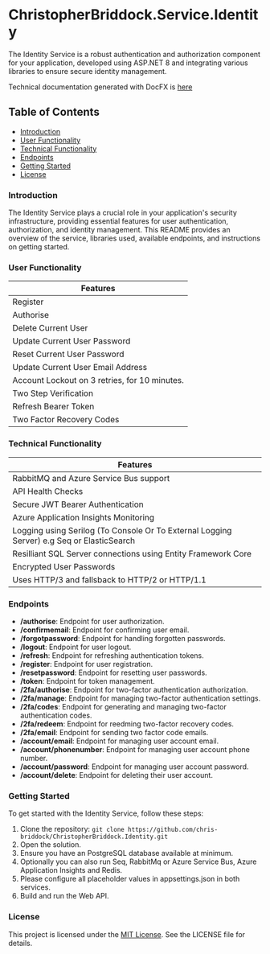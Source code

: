 # ChristopherBriddock.Service.Identity

The Identity Service is a robust authentication and authorization component for your application, developed using ASP.NET 8 and integrating various libraries to ensure secure identity management.

Technical documentation generated with DocFX is [here](https://chris-briddock.github.io/ChristopherBriddock.Identity/api/ChristopherBriddock.Service.Common.Constants.html)

## Table of Contents

* [Introduction](#introduction)
* [User Functionality](#user-functionality)
* [Technical Functionality](#technical-functionality)
* [Endpoints](#endpoints)
* [Getting Started](#getting-started)
* [License](#license)

### Introduction

The Identity Service plays a crucial role in your application's security infrastructure, providing essential features for user authentication, authorization, and identity management. This README provides an overview of the service, libraries used, available endpoints, and instructions on getting started.

### User Functionality

|  Features   |
| ----------- |
|  Register |
|  Authorise   |
| Delete Current User |
|  Update Current User Password |
| Reset Current User Password |
| Update Current User Email Address |
|  Account Lockout on 3 retries, for 10 minutes. |
| Two Step Verification |
| Refresh Bearer Token |
| Two Factor Recovery Codes |

### Technical Functionality

|   Features   |
| ----------- |
| RabbitMQ and Azure Service Bus support |
| API Health Checks |
| Secure JWT Bearer Authentication |
| Azure Application Insights Monitoring |
| Logging using Serilog (To Console Or To External Logging Server) e.g Seq or ElasticSearch |
| Resilliant SQL Server connections using Entity Framework Core |
| Encrypted User Passwords |
| Uses HTTP/3 and fallsback to HTTP/2 or HTTP/1.1 |

### Endpoints

* **/authorise**: Endpoint for user authorization.
* **/confirmemail**: Endpoint for confirming user email.
* **/forgotpassword**: Endpoint for handling forgotten passwords.
* **/logout**: Endpoint for user logout.
* **/refresh**: Endpoint for refreshing authentication tokens.
* **/register**: Endpoint for user registration.
* **/resetpassword**: Endpoint for resetting user passwords.
* **/token**: Endpoint for token management.
* **/2fa/authorise**: Endpoint for two-factor authentication authorization.
* **/2fa/manage**: Endpoint for managing two-factor authentication settings.
* **/2fa/codes**: Endpoint for generating and managing two-factor authentication codes.
* **/2fa/redeem**: Endpoint for reedming two-factor recovery codes.
* **/2fa/email**: Endpoint for sending two factor code emails.
* **/account/email**: Endpoint for managing user account email.
* **/account/phonenumber**: Endpoint for managing user account phone number.
* **/account/password**: Endpoint for managing user account password.
* **/account/delete**: Endpoint for deleting their user account.

### Getting Started

To get started with the Identity Service, follow these steps:

1. Clone the repository: `git clone https://github.com/chris-briddock/ChristopherBriddock.Identity.git`
2. Open the solution.
3. Ensure you have an PostgreSQL database available at minimum. 
4. Optionally you can also run Seq, RabbitMq or Azure Service Bus, Azure Application Insights and Redis.
5. Please configure all placeholder values in appsettings.json in both services.
4. Build and run the Web API.

### License

This project is licensed under the [MIT License](LICENSE). See the LICENSE file for details.
